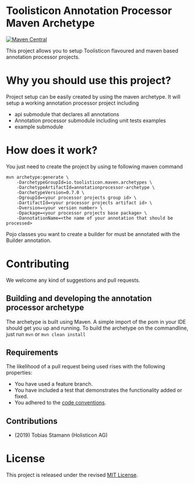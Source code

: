 # Toolisticon Annotation Processor Maven Archetype

[![Maven Central](https://maven-badges.herokuapp.com/maven-central/io.toolisticon.maven.archetypes/annotationprocessor-archetype/badge.svg)](https://maven-badges.herokuapp.com/maven-central/io.toolisticon.maven.archetypes/annotationprocessor-archetype)

This project allows you to setup Toolisticon flavoured and maven based annotation processor projects. 

# Why you should use this project?

Project setup can be easily created by using the maven archetype.
It will setup a working annotation processor project including

- api submodule that declares all annotations 
- Annotation processor submodule including unit tests examples
- example submodule


# How does it work?

You just need to create the project by using te following maven command

	mvn archetype:generate \
    	-DarchetypeGroupId=io.toolisticon.maven.archetypes \
    	-DarchetypeArtifactId=annotationprocessor-archetype \
    	-DarchetypeVersion=0.7.0 \
    	-DgroupId=<your processor projects group id> \
    	-DartifactId=<your processor projects artifact id> \
    	-Dversion=<your version number> \
    	-Dpackage=<your processor projects base package> \
    	-DannotationName=<the name of your annotation that should be processed>
    	


Pojo classes you want to create a builder for must be annotated with the Builder annotation.

# Contributing

We welcome any kind of suggestions and pull requests.

## Building and developing the annotation processor archetype

The archetype is built using Maven.
A simple import of the pom in your IDE should get you up and running. To build the archetype on the commandline, just run `mvn` or `mvn clean install`

## Requirements

The likelihood of a pull request being used rises with the following properties:

- You have used a feature branch.
- You have included a test that demonstrates the functionality added or fixed.
- You adhered to the [code conventions](http://www.oracle.com/technetwork/java/javase/documentation/codeconvtoc-136057.html).

## Contributions

- (2019) Tobias Stamann (Holisticon AG)

# License

This project is released under the revised [MIT License](LICENSE).
